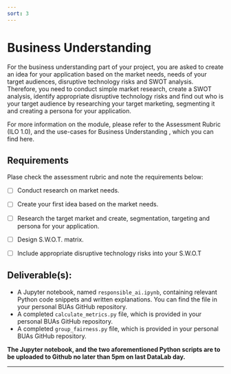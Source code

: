 ```yaml
---
sort: 3
---
```


# __Business Understanding__

For the business understanding part of your project, you are asked to create an idea for your application based on the market needs, needs of your target audiences, disruptive technology risks and SWOT analysis. Therefore, you need to conduct simple market research, create a SWOT analysis, identify appropriate disruptive technology risks and find out who is your target audience by researching your target marketing, segmenting it and creating a persona for your application.  

For more information on the module, please refer to the Assessment Rubric (ILO 1.0), and the use-cases for Business Understanding , which you can find here. 


## __Requirements__

Plase check the assessment rubric and note the requirements below: 

- [ ] Conduct research on market needs. 

- [ ] Create your first idea based on the market needs.

- [ ] Research the target market and create, segmentation, targeting and persona for your application. 

- [ ] Design S.W.O.T. matrix.

- [ ] Include appropriate disruptive technology risks into your S.W.O.T


## __Deliverable(s):__

- A Jupyter notebook, named ```responsible_ai.ipynb```, containing relevant Python code snippets and written explanations. You can find the file in your personal BUAs GitHub repository. 
- A completed ```calculate_metrics.py``` file, which is provided in your personal BUAs GitHub repository. 
- A completed ```group_fairness.py``` file, which is provided in your personal BUAs GitHub repository. 

__The Jupyter notebook, and the two aforementioned Python scripts are to be uploaded to Github no later than 5pm on last DataLab day.__

***